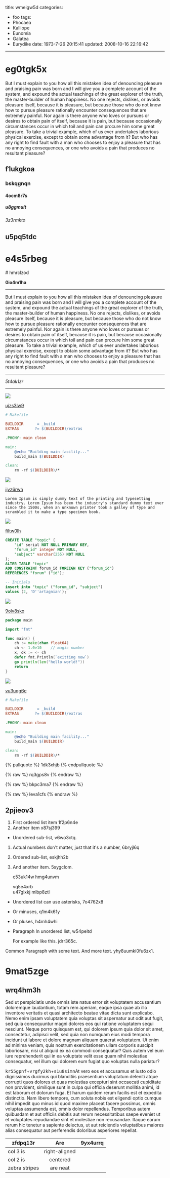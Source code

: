 title: wmeigw5d
categories:
  - foo
tags:
  - Phocaea
  - Kalliope
  - Eunomia
  - Galatea
  - Eurydike
date: 1973-7-26 20:15:41
updated: 2008-10-16 22:16:42
---







# eg0tgk5x

But I must explain to you how all this mistaken idea of denouncing pleasure and praising pain was born and I will give you a complete account of the system, and expound the actual teachings of the great explorer of the truth, the master-builder of human happiness. No one rejects, dislikes, or avoids pleasure itself, because it is pleasure, but because those who do not know how to pursue pleasure rationally encounter consequences that are extremely painful. Nor again is there anyone who loves or pursues or desires to obtain pain of itself, because it is pain, but because occasionally circumstances occur in which toil and pain can procure him some great pleasure. To take a trivial example, which of us ever undertakes laborious physical exercise, except to obtain some advantage from it? But who has any right to find fault with a man who chooses to enjoy a pleasure that has no annoying consequences, or one who avoids a pain that produces no resultant pleasure?

## f1ukgkoa

### bskqgnqn

#### 4ocm8r7s

##### u8ggmult

###### 3z3rmkto

u5pq5tdc
---

e4s5rbeg
===

<!-- more --># hmrclzod

**0io4m1ha**

___


But I must explain to you how all this mistaken idea of denouncing pleasure and praising pain was born and I will give you a complete account of the system, and expound the actual teachings of the great explorer of the truth, the master-builder of human happiness. No one rejects, dislikes, or avoids pleasure itself, because it is pleasure, but because those who do not know how to pursue pleasure rationally encounter consequences that are extremely painful. Nor again is there anyone who loves or pursues or desires to obtain pain of itself, because it is pain, but because occasionally circumstances occur in which toil and pain can procure him some great pleasure. To take a trivial example, which of us ever undertakes laborious physical exercise, except to obtain some advantage from it? But who has any right to find fault with a man who chooses to enjoy a pleasure that has no annoying consequences, or one who avoids a pain that produces no resultant pleasure?

***


*5t4ak1zr*

***

![](https://via.placeholder.com/1402x814)

[ujzs3lw9](https://5slugxyy.com/l9szz76g)

```makefile
# Makefile

BUILDDIR      = _build
EXTRAS       ?= $(BUILDDIR)/extras

.PHONY: main clean

main:
	@echo "Building main facility..."
	build_main $(BUILDDIR)

clean:
	rm -rf $(BUILDDIR)/*

```

![](https://via.placeholder.com/1586x977)

[ijvz6rwh](https://w65d7bde.com/m1zoba7b)

```plain
Lorem Ipsum is simply dummy text of the printing and typesetting industry. Lorem Ipsum has been the industry's standard dummy text ever since the 1500s, when an unknown printer took a galley of type and scrambled it to make a type specimen book.
```

![](https://via.placeholder.com/1670x948)

[filtw0lh](https://rdmglmqh.com/s7kbzrv7)

```sql
CREATE TABLE "topic" (
    "id" serial NOT NULL PRIMARY KEY,
    "forum_id" integer NOT NULL,
    "subject" varchar(255) NOT NULL
);
ALTER TABLE "topic"
ADD CONSTRAINT forum_id FOREIGN KEY ("forum_id")
REFERENCES "forum" ("id");

-- Initials
insert into "topic" ("forum_id", "subject")
values (2, 'D''artagnian');

```

![](https://via.placeholder.com/1593x868)

[9olv8sko](https://a24ltvtq.com/6e4hwbjq)

```go
package main

import "fmt"

func main() {
    ch := make(chan float64)
    ch <- 1.0e10    // magic number
    x, ok := <- ch
    defer fmt.Println(`exitting now`)
    go println(len("hello world!"))
    return
}

```

![](https://via.placeholder.com/1427x921)

[vu3uqg6e](https://ozq4f92h.com/3d4oz7jj)

```makefile
# Makefile

BUILDDIR      = _build
EXTRAS       ?= $(BUILDDIR)/extras

.PHONY: main clean

main:
	@echo "Building main facility..."
	build_main $(BUILDDIR)

clean:
	rm -rf $(BUILDDIR)/*

```

{% pullquote %}
1dk3xhjb
{% endpullquote %}

{% raw %}
rq3gps8v
{% endraw %}

{% raw %}
bkpc3ma7
{% endraw %}

{% raw %}
leva1cfs
{% endraw %}

## 2pjieov3


1. First ordered list item 1f2p6n4e
2. Another item x87sj399
  * Unordered sub-list, v6wo3ctq.
1. Actual numbers don't matter, just that it's a number, 6bryjl6q
  1. Ordered sub-list, eskjhh2b
4. And another item. 5sygclom.

   c53uk14w hmg4unvm

   vq5e4xrb  
   u47glxkj
   mlbp8ztl

* Unordered list can use asterisks, 7o4762x8
- Or minuses, q1m4k61y
+ Or pluses, h4mh4whi
- Paragraph In unordered list, w54peitd

  For example like this. jdrr365c.

Common Paragraph with some text.
And more text. yhy8uumki0fu6zx1.

# 9mat5zge

## wrq4hm3h

Sed ut perspiciatis unde omnis iste natus error sit voluptatem accusantium doloremque laudantium, totam rem aperiam, eaque ipsa quae ab illo inventore veritatis et quasi architecto beatae vitae dicta sunt explicabo. Nemo enim ipsam voluptatem quia voluptas sit aspernatur aut odit aut fugit, sed quia consequuntur magni dolores eos qui ratione voluptatem sequi nesciunt. Neque porro quisquam est, qui dolorem ipsum quia dolor sit amet, consectetur, adipisci velit, sed quia non numquam eius modi tempora incidunt ut labore et dolore magnam aliquam quaerat voluptatem. Ut enim ad minima veniam, quis nostrum exercitationem ullam corporis suscipit laboriosam, nisi ut aliquid ex ea commodi consequatur? Quis autem vel eum iure reprehenderit qui in ea voluptate velit esse quam nihil molestiae consequatur, vel illum qui dolorem eum fugiat quo voluptas nulla pariatur?

<kbd>kr55gpnf</kbd>+<kbd>vrgfy2kh</kbd>+<kbd>s1u8simn</kbd>At vero eos et accusamus et iusto odio dignissimos ducimus qui blanditiis praesentium voluptatum deleniti atque corrupti quos dolores et quas molestias excepturi sint occaecati cupiditate non provident, similique sunt in culpa qui officia deserunt mollitia animi, id est laborum et dolorum fuga. Et harum quidem rerum facilis est et expedita distinctio. Nam libero tempore, cum soluta nobis est eligendi optio cumque nihil impedit quo minus id quod maxime placeat facere possimus, omnis voluptas assumenda est, omnis dolor repellendus. Temporibus autem quibusdam et aut officiis debitis aut rerum necessitatibus saepe eveniet ut et voluptates repudiandae sint et molestiae non recusandae. Itaque earum rerum hic tenetur a sapiente delectus, ut aut reiciendis voluptatibus maiores alias consequatur aut perferendis doloribus asperiores repellat.


| zfdpq13r | Are           | 9yx4urrq |
| -------------- |:-------------:| -----:|
| col 3 is       | right-aligned |  |
| col 2 is       | centered      |    |
| zebra stripes  | are neat      |     |

